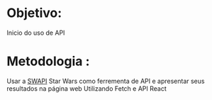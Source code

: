 # Objetivo:
Inicio do uso de API
# Metodologia :
Usar a [SWAPI](https://swapi.dev) Star Wars como ferrementa de API e apresentar seus resultados na página web
Utilizando Fetch e API React